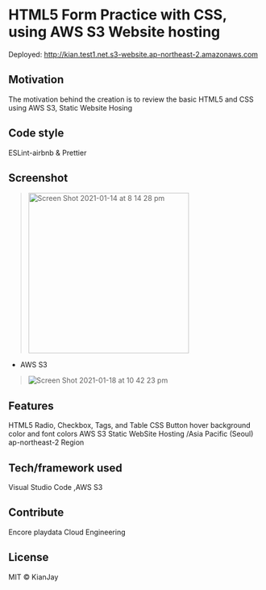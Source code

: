<h1>HTML5 Form Practice with CSS, using AWS S3 Website hosting</h1>

Deployed: http://kian.test1.net.s3-website.ap-northeast-2.amazonaws.com


<h2> Motivation</h2>
The motivation behind the creation is to review the basic HTML5 and CSS using AWS S3, Static Website Hosing

<h2>Code style</h2>
ESLint-airbnb & Prettier

Screenshot
-------------
<div>

><img width="318" alt="Screen Shot 2021-01-14 at 8 14 28 pm" src="https://user-images.githubusercontent.com/54985943/104583935-20834b00-56a5-11eb-818f-5627fb33faaf.png">

- AWS S3
>![Screen Shot 2021-01-18 at 10 42 23 pm](https://user-images.githubusercontent.com/54985943/104922825-8db51a00-59de-11eb-94a6-9a2393410ff6.png)

</div>

<h2>Features </h2>
HTML5 Radio, Checkbox, Tags, and Table
CSS Button hover background color and font colors
AWS S3 Static WebSite Hosting /Asia Pacific (Seoul) ap-northeast-2 Region 
<h2>Tech/framework used</h2>
Visual Studio Code ,AWS S3

<h2>Contribute</h2>
Encore playdata Cloud Engineering

<h2>License</h2>
MIT © KianJay
